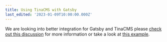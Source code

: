 ```yaml
---
title: Using TinaCMS with Gatsby
last_edited: '2023-01-09T10:00:00.000Z'
---
```


We are looking into better integration for Gatsby and TinaCMS please [check out this discussion](https://github.com/tinacms/tinacms/discussions/3503) for more information or take a look at [this example](https://github.com/tinalabs/tinacms-gatsby-experimental-example).
